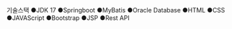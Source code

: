 기술스택
●JDK 17
●Springboot
●MyBatis
●Oracle Database
●HTML
●CSS
●JAVAScript
●Bootstrap
●JSP
●Rest API
